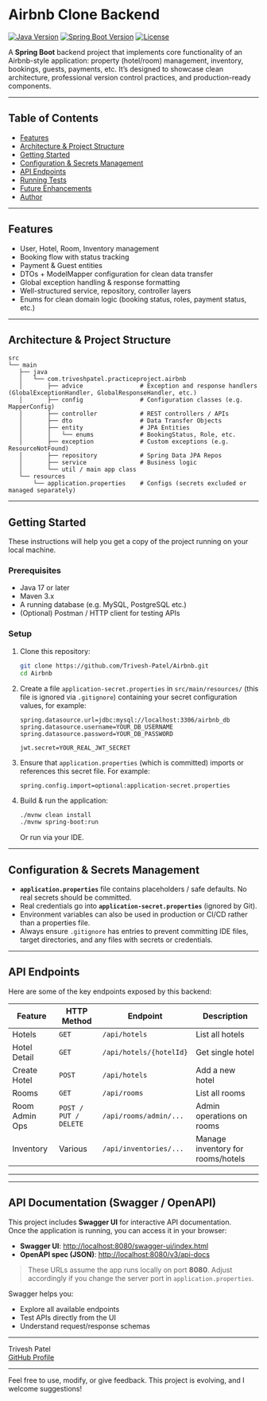 # Airbnb Clone Backend

[![Java Version](https://img.shields.io/badge/Java-17-blue)]()
[![Spring Boot Version](https://img.shields.io/badge/Spring_Boot-3.x-green)]()
[![License](https://img.shields.io/badge/License-MIT-lightgrey)]()

A **Spring Boot** backend project that implements core functionality of an Airbnb-style application: property (hotel/room) management, inventory, bookings, guests, payments, etc. It’s designed to showcase clean architecture, professional version control practices, and production-ready components.

---

## Table of Contents

- [Features](#features)  
- [Architecture & Project Structure](#architecture--project-structure)  
- [Getting Started](#getting-started)  
- [Configuration & Secrets Management](#configuration--secrets-management)  
- [API Endpoints](#api-endpoints)  
- [Running Tests](#running-tests)  
- [Future Enhancements](#future-enhancements)  
- [Author](#author)

---

## Features

- User, Hotel, Room, Inventory management  
- Booking flow with status tracking  
- Payment & Guest entities  
- DTOs + ModelMapper configuration for clean data transfer  
- Global exception handling & response formatting  
- Well-structured service, repository, controller layers  
- Enums for clean domain logic (booking status, roles, payment status, etc.)

---

## Architecture & Project Structure

```
src
└── main
   ├── java
   │   └── com.triveshpatel.practiceproject.airbnb
   │       ├── advice                # Exception and response handlers (GlobalExceptionHandler, GlobalResponseHandler, etc.)
   │       ├── config                # Configuration classes (e.g. MapperConfig)
   │       ├── controller            # REST controllers / APIs
   │       ├── dto                   # Data Transfer Objects
   │       ├── entity                # JPA Entities
   │       │   └── enums             # BookingStatus, Role, etc.
   │       ├── exception             # Custom exceptions (e.g. ResourceNotFound)
   │       ├── repository            # Spring Data JPA Repos
   │       ├── service               # Business logic
   │       └── util / main app class
   └── resources
       └── application.properties    # Configs (secrets excluded or managed separately)
```

---

## Getting Started

These instructions will help you get a copy of the project running on your local machine.

### Prerequisites

- Java 17 or later  
- Maven 3.x  
- A running database (e.g. MySQL, PostgreSQL etc.)  
- (Optional) Postman / HTTP client for testing APIs  

### Setup

1. Clone this repository:  
   ```bash
   git clone https://github.com/Trivesh-Patel/Airbnb.git
   cd Airbnb
   ```

2. Create a file `application-secret.properties` in `src/main/resources/` (this file is ignored via `.gitignore`) containing your secret configuration values, for example:

   ```properties
   spring.datasource.url=jdbc:mysql://localhost:3306/airbnb_db
   spring.datasource.username=YOUR_DB_USERNAME
   spring.datasource.password=YOUR_DB_PASSWORD

   jwt.secret=YOUR_REAL_JWT_SECRET
   ```

3. Ensure that `application.properties` (which is committed) imports or references this secret file. For example:

   ```properties
   spring.config.import=optional:application-secret.properties
   ```

4. Build & run the application:

   ```bash
   ./mvnw clean install
   ./mvnw spring-boot:run
   ```

   Or run via your IDE.

---

## Configuration & Secrets Management

- **`application.properties`** file contains placeholders / safe defaults. No real secrets should be committed.  
- Real credentials go into **`application-secret.properties`** (ignored by Git).  
- Environment variables can also be used in production or CI/CD rather than a properties file.  
- Always ensure `.gitignore` has entries to prevent committing IDE files, target directories, and any files with secrets or credentials.

---

## API Endpoints

Here are some of the key endpoints exposed by this backend:

| Feature           | HTTP Method | Endpoint                                  | Description |
|-------------------|-------------|---------------------------------------------|-------------|
| Hotels            | `GET`       | `/api/hotels`                             | List all hotels |
| Hotel Detail      | `GET`       | `/api/hotels/{hotelId}`                   | Get single hotel |
| Create Hotel      | `POST`      | `/api/hotels`                             | Add a new hotel |
| Rooms             | `GET`       | `/api/rooms`                              | List all rooms |
| Room Admin Ops    | `POST / PUT / DELETE` | `/api/rooms/admin/...`          | Admin operations on rooms |
| Inventory         | Various     | `/api/inventories/...`                    | Manage inventory for rooms/hotels |

---
---

## API Documentation (Swagger / OpenAPI)

This project includes **Swagger UI** for interactive API documentation.  
Once the application is running, you can access it in your browser:

- **Swagger UI**: [http://localhost:8080/swagger-ui/index.html](http://localhost:8080/swagger-ui/index.html)  
- **OpenAPI spec (JSON)**: [http://localhost:8080/v3/api-docs](http://localhost:8080/v3/api-docs)

> These URLs assume the app runs locally on port **8080**. Adjust accordingly if you change the server port in `application.properties`.

Swagger helps you:
- Explore all available endpoints
- Test APIs directly from the UI
- Understand request/response schemas

---

Trivesh Patel  
[GitHub Profile](https://github.com/Trivesh-Patel)  

---

Feel free to use, modify, or give feedback. This project is evolving, and I welcome suggestions!  
